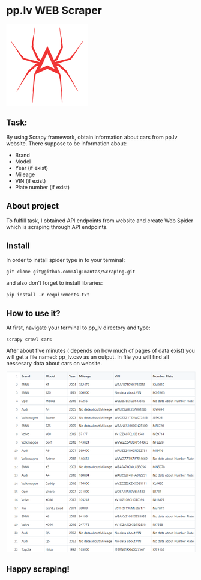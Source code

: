 # pp.lv WEB Scraper

![My Image](pictures/spider_logo.png)

## Task:

By using Scrapy framework, obtain information about cars from pp.lv website. There suppose to be information about:

- Brand
- Model
- Year (if exist)
- Mileage
- VIN (if exist)
- Plate number (if exist)

## About project

To fulfill task, I obtained API endpoints from website and create Web Spider which is scraping through API endpoints.

## Install

In order to install spider type in to your terminal:

```
git clone git@github.com:Alg1mantas/Scraping.git
```

and also don't forget to install libraries:

```
pip install -r requirements.txt
```

## How to use it?

At first, navigate your terminal to pp_lv directory and type:

```
scrapy crawl cars
```

After about five minutes ( depends on how much of pages of data exist) you will get a file named: pp_lv.csv as an output. In file you will find all nessesary data about cars on website.

![My Image](pictures/dataset.PNG)

## Happy scraping!

